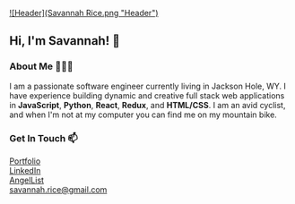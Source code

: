 [![Header](Savannah Rice.png "Header")](https://savannahrice.github.io/)
## Hi, I'm Savannah! 👋  

### About Me 👩🏻‍💻  

I am a passionate software engineer currently living in Jackson Hole, WY. I have experience building dynamic and creative full stack web applications in **JavaScript**, **Python**, **React**, **Redux**, and **HTML/CSS**. I am an avid cyclist, and when I'm not at my computer you can find me on my mountain bike. 

### Get In Touch 📫
 [Portfolio](https://savannahrice.github.io/)<br>
[LinkedIn](https://www.linkedin.com/in/savannah-rice/)<br>
[AngelList](https://angel.co/u/savannah-rice)<br>
<savannah.rice@gmail.com><br>



<!--
**SavannahRice/SavannahRice** is a ✨ _special_ ✨ repository because its `README.md` (this file) appears on your GitHub profile.

Here are some ideas to get you started:

- 🔭 I’m currently working on ...
- 🌱 I’m currently learning ...
- 👯 I’m looking to collaborate on ...
- 🤔 I’m looking for help with ...
- 💬 Ask me about ...
- 📫 How to reach me: ...
- 😄 Pronouns: ...
- ⚡ Fun fact: ...
-->
